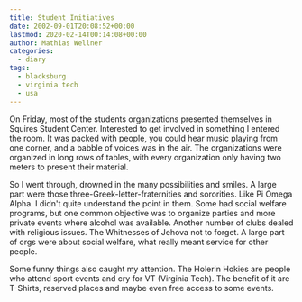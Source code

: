 ```yaml
---
title: Student Initiatives
date: 2002-09-01T20:08:52+00:00
lastmod: 2020-02-14T00:14:08+00:00
author: Mathias Wellner
categories:
  - diary
tags:
  - blacksburg
  - virginia tech
  - usa
---
```

On Friday, most of the students organizations presented themselves in Squires Student Center. Interested to get involved in 
something I entered the room. It was packed with people, you could hear music playing from one corner, and a babble of voices 
was in the air. The organizations were organized in long rows of tables, with every organization only having two meters to 
present their material.
<!--more-->

So I went through, drowned in the many possibilities and smiles. A large part were those three-Greek-letter-fraternities 
and sororities. Like Pi Omega Alpha. I didn't quite understand the point in them. Some had social welfare programs, but 
one common objective was to organize parties and more private events where alcohol was available. Another number of clubs 
dealed with religious issues. The Whitnesses of Jehova not to forget. A large part of orgs were about social welfare, what 
really meant service for other people. 

Some funny things also caught my attention. The Holerin Hokies are people who attend sport events and cry for VT (Virginia Tech). 
The benefit of it are T-Shirts, reserved places and maybe even free access to some events.